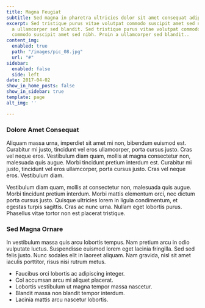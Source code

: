 ```yaml
---
title: Magna Feugiat
subtitle: Sed magna in pharetra ultricies dolor sit amet consequat adipiscing lorem.
excerpt: Sed tristique purus vitae volutpat commodo suscipit amet sed nibh. Proin
  a ullamcorper sed blandit. Sed tristique purus vitae volutpat commodo suscipit ullamcorper
  commodo suscipit amet sed nibh. Proin a ullamcorper sed blandit..
content_img:
  enabled: true
  path: "/images/pic_08.jpg"
  url: "#"
sidebar:
  enabled: false
  side: left
date: 2017-04-02
show_in_home_posts: false
show_in_sidebar: true
template: page
alt_img: ''

---
```

### Dolore Amet Consequat

Aliquam massa urna, imperdiet sit amet mi non, bibendum euismod est. Curabitur mi justo, tincidunt vel eros ullamcorper, porta cursus justo. Cras vel neque eros. Vestibulum diam quam, mollis at magna consectetur non, malesuada quis augue. Morbi tincidunt pretium interdum est. Curabitur mi justo, tincidunt vel eros ullamcorper, porta cursus justo. Cras vel neque eros. Vestibulum diam.

Vestibulum diam quam, mollis at consectetur non, malesuada quis augue. Morbi tincidunt pretium interdum. Morbi mattis elementum orci, nec dictum porta cursus justo. Quisque ultricies lorem in ligula condimentum, et egestas turpis sagittis. Cras ac nunc urna. Nullam eget lobortis purus. Phasellus vitae tortor non est placerat tristique.

### Sed Magna Ornare

In vestibulum massa quis arcu lobortis tempus. Nam pretium arcu in odio vulputate luctus. Suspendisse euismod lorem eget lacinia fringilla. Sed sed felis justo. Nunc sodales elit in laoreet aliquam. Nam gravida, nisl sit amet iaculis porttitor, risus nisi rutrum metus.

* Faucibus orci lobortis ac adipiscing integer.
* Col accumsan arcu mi aliquet placerat.
* Lobortis vestibulum ut magna tempor massa nascetur.
* Blandit massa non blandit tempor interdum.
* Lacinia mattis arcu nascetur lobortis.